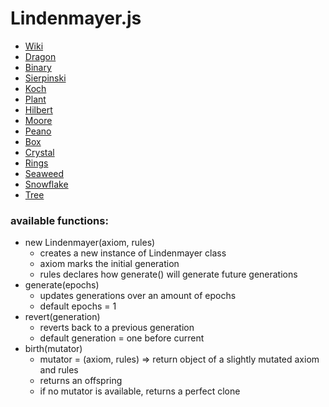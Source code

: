 # Lindenmayer.js
* [Wiki](https://en.wikipedia.org/wiki/L-system)
* [Dragon](https://htmlpreview.github.io/?https://github.com/EthanThatOneKid/math/blob/master/lindenmayer/dragon/index.html)
* [Binary](https://htmlpreview.github.io/?https://github.com/EthanThatOneKid/math/blob/master/lindenmayer/binary/index.html)
* [Sierpinski](https://htmlpreview.github.io/?https://github.com/EthanThatOneKid/math/blob/master/lindenmayer/sierpinski/index.html)
* [Koch](https://htmlpreview.github.io/?https://github.com/EthanThatOneKid/math/blob/master/lindenmayer/koch/index.html)
* [Plant](https://htmlpreview.github.io/?https://github.com/EthanThatOneKid/math/blob/master/lindenmayer/plant/index.html)
* [Hilbert](https://htmlpreview.github.io/?https://github.com/EthanThatOneKid/math/blob/master/lindenmayer/hilbert/index.html)
* [Moore](https://htmlpreview.github.io/?https://github.com/EthanThatOneKid/math/blob/master/lindenmayer/moore/index.html)
* [Peano](https://htmlpreview.github.io/?https://github.com/EthanThatOneKid/math/blob/master/lindenmayer/peano/index.html)
* [Box](https://htmlpreview.github.io/?https://github.com/EthanThatOneKid/math/blob/master/lindenmayer/box/index.html)
* [Crystal](https://htmlpreview.github.io/?https://github.com/EthanThatOneKid/math/blob/master/lindenmayer/crystal/index.html)
* [Rings](https://htmlpreview.github.io/?https://github.com/EthanThatOneKid/math/blob/master/lindenmayer/rings/index.html)
* [Seaweed](https://htmlpreview.github.io/?https://github.com/EthanThatOneKid/math/blob/master/lindenmayer/seaweed/index.html)
* [Snowflake](https://htmlpreview.github.io/?https://github.com/EthanThatOneKid/math/blob/master/lindenmayer/snowflake/index.html)
* [Tree](https://htmlpreview.github.io/?https://github.com/EthanThatOneKid/math/blob/master/lindenmayer/tree/index.html)

<h3>available functions:</h3>

<ul>

  <li>
    new Lindenmayer(axiom, rules)
    <ul>
      <li>creates a new instance of Lindenmayer class</li>
      <li>axiom marks the initial generation</li>
      <li>rules declares how generate() will generate future generations</li>
    </ul>
  </li>

  <li>
    generate(epochs)
    <ul>
      <li>updates generations over an amount of epochs</li>
      <li>default epochs = 1</li>
    </ul>
  </li>

  <li>
    revert(generation)
    <ul>
      <li>reverts back to a previous generation</li>
      <li>default generation = one before current</li>
    </ul>
  </li>

  <li>
    birth(mutator)
    <ul>
      <li>mutator = (axiom, rules) => return object of a slightly mutated axiom and rules</li>
      <li>returns an offspring</li>
      <li>if no mutator is available, returns a perfect clone</li>
    </ul>
  </li>

</ul>

